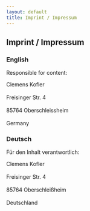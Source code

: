 ```yaml
---
layout: default
title: Imprint / Impressum
---
```


<div class="content_box span-24">
<div class="content_wrapper">
<h2>

Imprint / Impressum

</h2>
<h3>

English

</h3>
<p>

Responsible for content:

</p>
<p>

Clemens Kofler<br />  
Freisinger Str. 4<br />  
85764 Oberschleissheim<br />  
Germany

</p>
<h3>

Deutsch

</h3>
<p>

Für den Inhalt verantwortlich:

</p>
<p>

Clemens Kofler<br />  
Freisinger Str. 4<br />  
85764 Oberschleißheim<br />  
Deutschland

</p>
</div>
</div>
